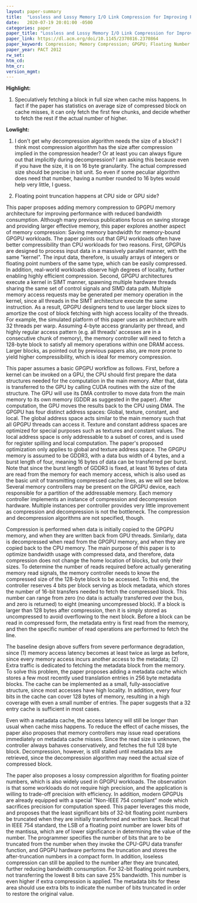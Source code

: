 ```yaml
---
layout: paper-summary
title:  "Lossless and Lossy Memory I/O Link Compression for Improving Performance of GPGPU Workloads"
date:   2020-07-19 20:01:00 -0500
categories: paper
paper_title: "Lossless and Lossy Memory I/O Link Compression for Improving Performance of GPGPU Workloads"
paper_link: https://dl.acm.org/doi/10.1145/2370816.2370864
paper_keyword: Compression; Memory Compression; GPGPU; Floating Number Compression
paper_year: PACT 2012
rw_set:
htm_cd:
htm_cr:
version_mgmt:
---
```


**Highlight:**

1. Speculatively fetching a block in full size when cache miss happens. In fact if the paper has statistics on average
   size of compressed block on cache misses, it can only fetch the first few chunks, and decide whether to fetch the
   rest if the actual number of higher.

**Lowlight:**

1. I don't get why decompression algorithm needs the size of a block? I think most compression algorithm has the size 
   after compression implied in the compression header? Or at least you can always figure out that implicitly during
   decompression?
   I am asking this because even if you have the size, it is on 16 byte granularity. The actual compressed size should
   be precise in bit unit. So even if some peculiar algorithm does need that number, having a number rounded to 16 bytes
   would help very little, I guess.

2. Floating point truncation happens at CPU side or GPU side? 

This paper proposes adding memory compression to GPGPU memory architecture for improving performance with reduced bandwidth 
consumption. Although many previous publications focus on saving storage and providing larger effective memory, this paper
explores another aspect of memory compression: Saving memory bandwidth for memory-bound GPGPU workloads. The paper points
out that GPU workloads often have better compressibility than CPU workloads for two reasons. First, GPGPUs are designed
to process input data in a massively parallel manner, with the same "kernel". The input data, therefore, is usually 
arrays of integers or floating point numbers of the same type, which can be easily compressed. In addition, real-world
workloads observe high degrees of locality, further enabling highly efficient compression. Second, GPGPU architectures
execute a kernel in SIMT manner, spawning multiple hardware threads sharing the same set of control signals and SIMD data 
path. Multiple memory access requests may be generated per memory operation in the kernel, since all threads in the SIMT 
architecture execute the same instruction. As a result, GPGPU designers tend to use larger block sizes to amortize the 
cost of block fetching with high access locality of the threads. For example, the simulated platform of this paper uses
an architecture with 32 threads per warp. Assuming 4-byte access granularity per thread, and highly regular access pattern
(e.g. all threads' accesses are in a consecutive chunk of memory), the memory controller will need to fetch a 128-byte
block to satisfy all memory operations within one DRAM access. Larger blocks, as pointed out by previous papers also,
are more prone to yield higher compressibility, which is ideal for memory compression.

This paper assumes a basic GPGPU workflow as follows. First, before a kernel can be invoked on a GPU, the CPU should
first prepare the data structures needed for the computation in the main memory. After that, data is transferred to the 
GPU by calling CUDA routines with the size of the structure. The GPU will use its DMA controller to move data from the 
main memory to its own memory (GDDR as suggested in the paper). After computation, the GPU moves the results back to the 
CPU using DMA.
The GPGPU has four distinct address spaces: Global, texture, constant, and local. The global address space acts similar
to the main memory such that all GPGPU threads can access it. Texture and constant address spaces are optimized for
special purposes such as textures and constant values. The local address space is only addressable to a subset of cores,
and is used for register spilling and local computation. The paper's proposed optimization only applies to global
and texture address space.
The GPGPU memory is assumed to be GDDR3, with a data bus width of 4 bytes, and a burst length of four, meaning 16 bytes
of data can be transferred per burst. Note that since the burst length of GDDR3 is fixed, at least 16 bytes of data are
read from the memory for each memory access, which is also used as the basic unit of transmitting compressed cache lines,
as we will see below.
Several memory controllers may be present on the GPGPU device, each responsible for a partition of the addressable memory. 
Each memory controller implements an instance of compression and decompression hardware. Multiple instances per controller 
provides very little improvement as compression and decompression is not the bottleneck. 
The compression and decompression algorithms are not specified, though.

Compression is performed when data is initially copied to the GPGPU memory, and when they are written back from GPU
threads. Similarly, data is decompressed when read from the GPGPU memory, and when they are copied back to the CPU
memory. The main purpose of this paper is to optimize bandwidth usage with compressed data, and therefore, data
compression does not change the home location of blocks, but only their sizes. 
To determine the number of reads required before actually generating memory read signals, the memory controller needs
to know the compressed size of the 128-byte block to be accessed. To this end, the controller reserves 4 bits per block
serving as block metadata, which stores the number of 16-bit transfers needed to fetch the compressed block.
This number can range from zero (no data is actually transferred over the bus, and zero is returned) to eight (meaning
uncompressed block). If a block is larger than 128 bytes after compression, then it is simply stored as uncompressed
to avoid overflowing to the next block. 
Before a block can be read in compressed form, the metadata entry is first read from the memory, and then the specific
number of read operations are performed to fetch the line.

The baseline design above suffers from severe performance degradation, since (1) memory access latency becomes at least
twice as large as before, since every memory access incurs another access to the metadata; (2) Extra traffic is dedicated
to fetching the metadata block from the memory. To solve this problem, the paper proposes adding a metadata cache which 
stores a few most recently used translation entries in 256 byte metadata blocks. The cache can be implemented as a small, 
fully-associative structure, since most accesses have high locality. In addition, every four bits in the cache can cover 
128 bytes of memory, resulting in a high coverage with even a small number of entries.
The paper suggests that a 32 entry cache is sufficient in most cases.

Even with a metadata cache, the access latency will still be longer than usual when cache miss happens. To reduce the 
effect of cache misses, the paper also proposes that memory controllers may issue read operations immediately on 
metadata cache misses. Since the read size is unknown, the controller always bahaves conservatively, and fetches the
full 128 byte block. Decompression, however, is still stalled until metadata bits are retrieved, since the decompression
algorithm may need the actual size of compressed block.

The paper also proposes a lossy compression algorithm for floating pointer numbers, which is also widely used in GPGPU
workloads. The observation is that some workloads do not require high precision, and the application is willing to
trade-off precision with efficiency. In addition, modern GPGPUs are already equipped with a special "Non-IEEE 754 compliant" 
mode which sacrifices precision for computation speed. 
This paper leverages this mode, and proposes that the least significant bits of 32-bit floating point numbers be truncated
when they are initially transferred and written back. 
Recall that in IEEE 754 standard, the LSB of a floating point number are lower bits of the mantissa, which are of lower
significance in determining the value of the number. 
The programmer specifies the number of bits that are to be truncated from the number when they invoke the CPU-GPU data 
transfer function, and GPGPU hardware performs the truncation and stores the after-truncation numbers in a compact form.
In addition, loseless compression can still be applied to the number after they are truncated, further reducing 
bandwidth consumption. For 32-bit floating point numbers, not transferring the lowest 8 bits can save 25% bandwidth.
This number is even higher if extra compression is applied.
The metadata bits for these area should use extra bits to indicate the number of bits truncated in order to restore
the original value.
